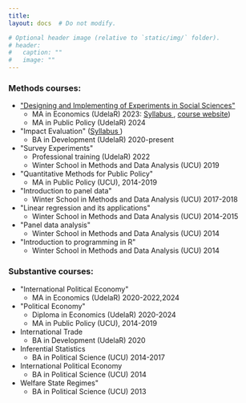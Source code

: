 ```yaml
---
title: 
layout: docs  # Do not modify.

# Optional header image (relative to `static/img/` folder).
# header:
#   caption: ""
#   image: ""
---
```


### Methods courses:

- ["Designing and Implementing of Experiments in Social Sciences"](https://nicolas-schmidt.github.io/Curso_Experimentos/)
 	+ MA in Economics (UdelaR) 2023: 
 	[Syllabus <i class="fas fa-file-pdf" padding_left="3"></i>](https://drive.google.com/u/0/uc?id=1P7wshzrPodf2tfPWMIRXo6YsI3zh0dMn&export=download), 
 	[course website](https://nicolas-schmidt.github.io/Curso_Experimentos/))
 	+ MA in Public Policy (UdelaR) 2024
- "Impact Evaluation" ([Syllabus <i class="fas fa-file-pdf" padding_left="3"></i>](ImpactEvaluation/Programa2020_EvaluacionImpacto.pdf))
 	+ BA in Development (UdelaR)  2020-present 
- "Survey Experiments"
 	+ Professional training (UdelaR)  2022
 	+ Winter School in Methods and Data Analysis (UCU)  2019
- "Quantitative Methods for Public Policy" 
 	+ MA in Public Policy (UCU),  2014-2019
- "Introduction to panel data"
 	+ Winter School in Methods and Data Analysis (UCU)  2017-2018
- "Linear regression and its applications" 
 	+ Winter School in Methods and Data Analysis (UCU)  2014-2015
- "Panel data analysis" 
 	+ Winter School in Methods and Data Analysis (UCU)  2014
- "Introduction to programming in R"
 	+ Winter School in Methods and Data Analysis (UCU)  2014
 

### Substantive courses:

- "International Political Economy" 
 	+ MA in Economics (UdelaR)  2020-2022,2024
- "Political Economy" 
 	+ Diploma in Economics (UdelaR)  2020-2024
 	+ MA  in Public Policy (UCU),  2014-2019
- International Trade 
	+ BA in Development (UdelaR)  2020
- Inferential Statistics 
	+ BA in Political Science (UCU)  2014-2017 
- International Political Economy 
	+ BA in Political Science (UCU)  2014
- Welfare State Regimes" 
	+ BA in Political Science (UCU)  2013




<!--

International Political Economy (*"Economía Política Internacional"*, UdelaR]
[Program (in Spanish)  <i class="fas fa-file-pdf" padding_left="3"></i>](ImpactEvaluation/Programa2020_EvaluacionImpacto.pdf)]



### Short courses and workshops
["La práctica de los experimentos de encuesta: diseños y aplicaciones recientes"](SurveyExperiments/programa-survey-experiments-2019) (Escuela de Invierno en Métodos y Análisis de Datos, Universidad Católica del Uruguay)  
"Introduction to panel data"  
"Linear regression and its applications"  
"Panel data analysis"  
"Introduction to programming in R"  



### Undergraduate  

Policy impact evaluation (*"Evaluación de Impacto"*, UdelaR]

[Program (in Spanish)  <i class="fas fa-file-pdf" padding_left="3"></i>](ImpactEvaluation/Programa2020_EvaluacionImpacto.pdf)]


Comercio Internacional (UdelaR, 2020)





### Previous courses
"Economía Política del Bienestar" (2014-2019)  
"Métodos Cuantitativos para Políticas Públicas" (2014-2019)  
"Teoría de la Elección Racional" (2019)   
"Estadística Inferencial" (2014-2017)  
"Economía Política Internacional" (2014)  
"Estados de Bienestar" (2013)  
Graduate Teaching Assistant (GTA): Advanced Research Methods" (University of Essex, 2009-2012); "Political Explanation and Research Methods" (University of Essex, 2009-2012); "Introduction to Time Series Regression Analysis" (Essex Summer School, 2012); "Panel Data Analysis for Comparative Research"  (Essex Summer School, 2011 ); "Pooled Time-Series Cross-Sectional Analysis" (Essex Summer School, 2011 ); "Introduction to STATA" (Essex Summer School, 2010); "Intermediate Programming in STATA" (Essex Summer School, 2010); "Applying Regression" (Essex Summer School, 2010).
 -->

<!-- *Instructor, Instituto Nacional de Evaluación Educativa (INEEd).*
"Módulo 3: Estadística inferencial and multivariada", (12hs)  2018  
Materiales docentes: **Presentaciones de clase**; **Laboratorios** (pauta, programación, and datos de investigación educativa). \normalsize
 -->
